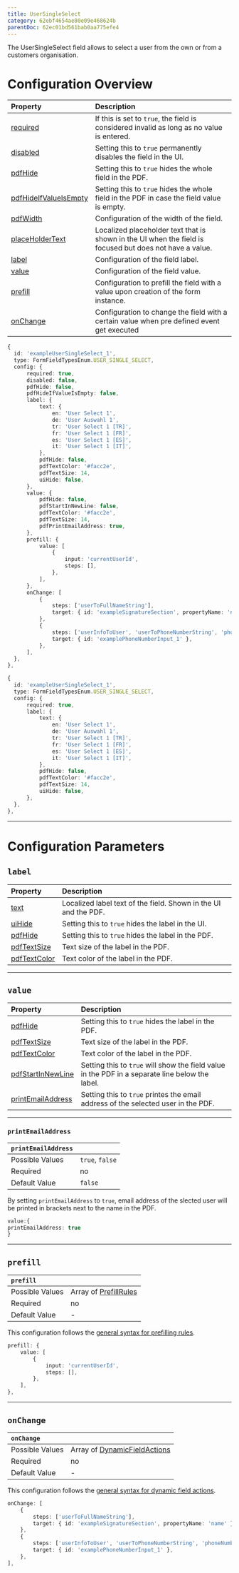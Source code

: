 ```yaml
---
title: UserSingleSelect
category: 62ebf4654ae80e09e468624b
parentDoc: 62ec01bd561bab0aa775efe4
---
```


The UserSingleSelect field allows to select a user from the own or from a customers organisation.

# Configuration Overview

| Property                                                                     | Description                      |
| :--------------------------------------------------------------------------- | :--------------------------------|
| [required](./24-general-properties/#required)                                | If this is set to `true`, the field is considered invalid as long as no value is entered. |
| [disabled](./24-general-properties/#disabled)                                | Setting this to `true` permanently disables the field in the UI. |
| [pdfHide](./24-general-properties/#pdfhide)                                  | Setting this to `true` hides the whole field in the PDF. |
| [pdfHideIfValueIsEmpty](./24-general-properties/#pdfhideifvalueisempty)      | Setting this to `true` hides the whole field in the PDF in case the field value is empty. |
| [pdfWidth](./24-general-properties/#pdfwidth)                                | Configuration of the width of the field. |
| [placeHolderText](./24-general-properties/#placeholdertext)                  | Localized placeholder text that is shown in the UI when the field is focused but does not have a value. |
| [label](#label)                                                              | Configuration of the field label. |
| [value](#value)                                                              | Configuration of the field value. |
| [prefill](#prefill)                                                          | Configuration to prefill the field with a value upon creation of the form instance. |
| [onChange](#onchange)                                                        | Configuration to change the field with a certain value when pre defined event get executed |

```typescript (complete)
{
  id: 'exampleUserSingleSelect_1',
  type: FormFieldTypesEnum.USER_SINGLE_SELECT,
  config: {
      required: true,
      disabled: false,
      pdfHide: false,
      pdfHideIfValueIsEmpty: false,
      label: {
          text: {
              en: 'User Select 1',
              de: 'User Auswahl 1',
              tr: 'User Select 1 [TR]',
              fr: 'User Select 1 [FR]',
              es: 'User Select 1 [ES]',
              it: 'User Select 1 [IT]',
          },
          pdfHide: false,
          pdfTextColor: '#facc2e',
          pdfTextSize: 14,
          uiHide: false,
      },      
      value: {
          pdfHide: false,
          pdfStartInNewLine: false,
          pdfTextColor: '#facc2e',
          pdfTextSize: 14,
          pdfPrintEmailAddress: true,
      },
      prefill: {
          value: [
              {
                  input: 'currentUserId',
                  steps: [],
              },
          ],
      },
      onChange: [
          {
              steps: ['userToFullNameString'],
              target: { id: 'exampleSignatureSection', propertyName: 'name' },
          },
          {
              steps: ['userInfoToUser', 'userToPhoneNumberString', 'phoneNumberStringToPhoneNumberObject'],
              target: { id: 'examplePhoneNumberInput_1' },
          },
      ],
  },
},
```

```typescript (minimal)
{
  id: 'exampleUserSingleSelect_1',
  type: FormFieldTypesEnum.USER_SINGLE_SELECT,
  config: {
      required: true,
      label: {
          text: {
              en: 'User Select 1',
              de: 'User Auswahl 1',
              tr: 'User Select 1 [TR]',
              fr: 'User Select 1 [FR]',
              es: 'User Select 1 [ES]',
              it: 'User Select 1 [IT]',
          },
          pdfHide: false,
          pdfTextColor: '#facc2e',
          pdfTextSize: 14,
          uiHide: false,
      },
  },
},
```

---
# Configuration Parameters

## `label`

| Property                                                    | Description                       |
| :---------------------------------------------------------- | :-------------------------------- |
| [text](./24-general-properties/#text)                       | Localized label text of the field. Shown in the UI and the PDF. |
| [uiHide](./24-general-properties/#uihide)                   | Setting this to `true` hides the label in the UI. |
| [pdfHide](./24-general-properties/#pdfhide)                 | Setting this to `true` hides the label in the PDF. |
| [pdfTextSize](./24-general-properties/#pdftextsize)         | Text size of the label in the PDF. |
| [pdfTextColor](./24-general-properties/#pdftextcolor)       | Text color of the label in the PDF. |

---
## `value`

| Property                                                                        | Description                                                                                     |
| :------------------------------------------------------------------------------ | :---------------------------------------------------------------------------------------------- |
| [pdfHide](./24-general-properties/#pdfhide)                                     | Setting this to `true` hides the label in the PDF. |
| [pdfTextSize](./24-general-properties/#pdftextsize)                             | Text size of the label in the PDF. |
| [pdfTextColor](./24-general-properties/#pdftextcolor)                           | Text color of the label in the PDF. |
| [pdfStartInNewLine](./24-general-properties/#pdfstartinnewline)                 | Setting this to `true` will show the field value in the PDF in a separate line below the label. |
| [printEmailAddress](#printemailaddress)                                         | Setting this to `true` printes the email address of the selected user in the PDF. |

---
### `printEmailAddress`

| `printEmailAddress`     |                 |
| :-------------- | :-------------- |
| Possible Values | `true`, `false`     |
| Required        | no              |
| Default Value   | `false`               |

By setting `printEmailAddress` to `true`, email address of the slected user will be printed in brackets next to the name in the PDF.

``` typescript
value:{
printEmailAddress: true
}
```

---
## `prefill`

| `prefill`                  |                                                                     |
| :------------------------- | :--------------                                                     |
| Possible Values            | Array of [PrefillRules](.25-prefill-rules)            |
| Required                   | no                                                                  |
| Default Value              | -                                                                   |

This configuration follows the [general syntax for prefilling rules](.25-prefill-rules).
``` typescript (current UserID)
prefill: {
    value: [
        {
            input: 'currentUserId',
            steps: [],
        },
    ],
},
```
---
## `onChange`

| `onChange`                 |                                                                        |
| :------------------------- | :--------------                                                        |
| Possible Values            | Array of [DynamicFieldActions](.26-on-change-rules) |
| Required                   | no                                                                     |
| Default Value              | -                                                                      |


This configuration follows the [general syntax for dynamic field actions](.26-on-change-rules).
```typescript
onChange: [
    {
        steps: ['userToFullNameString'],
        target: { id: 'exampleSignatureSection', propertyName: 'name' },
    },
    {
        steps: ['userInfoToUser', 'userToPhoneNumberString', 'phoneNumberStringToPhoneNumberObject'],
        target: { id: 'examplePhoneNumberInput_1' },
    },
],
```
